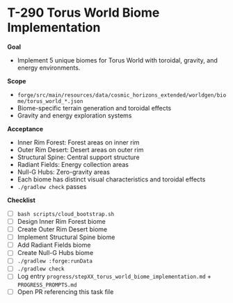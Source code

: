 # T-290 Torus World Biome Implementation

**Goal**

- Implement 5 unique biomes for Torus World with toroidal, gravity, and energy environments.

**Scope**

- `forge/src/main/resources/data/cosmic_horizons_extended/worldgen/biome/torus_world_*.json`
- Biome-specific terrain generation and toroidal effects
- Gravity and energy exploration systems

**Acceptance**

- Inner Rim Forest: Forest areas on inner rim
- Outer Rim Desert: Desert areas on outer rim
- Structural Spine: Central support structure
- Radiant Fields: Energy collection areas
- Null-G Hubs: Zero-gravity areas
- Each biome has distinct visual characteristics and toroidal effects
- `./gradlew check` passes

**Checklist**

- [ ] `bash scripts/cloud_bootstrap.sh`
- [ ] Design Inner Rim Forest biome
- [ ] Create Outer Rim Desert biome
- [ ] Implement Structural Spine biome
- [ ] Add Radiant Fields biome
- [ ] Create Null-G Hubs biome
- [ ] `./gradlew :forge:runData`
- [ ] `./gradlew check`
- [ ] Log entry `progress/stepXX_torus_world_biome_implementation.md` + `PROGRESS_PROMPTS.md`
- [ ] Open PR referencing this task file
